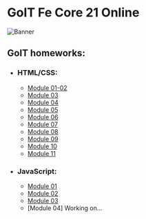# GoIT Fe Core 21 Online

![Banner](./logo.png)

## GoIT homeworks:

- ### HTML/CSS:

  - [Module 01-02](https://ivanfesenko.github.io/goit-fe-course/html-css/module-01/)
  - [Module 03](https://ivanfesenko.github.io/goit-fe-course/html-css/module-03/)
  - [Module 04](https://ivanfesenko.github.io/goit-fe-course/html-css/module-04/)
  - [Module 05](https://ivanfesenko.github.io/goit-fe-course/html-css/module-05/)
  - [Module 06](https://ivanfesenko.github.io/goit-fe-course/html-css/module-06/)
  - [Module 07](https://ivanfesenko.github.io/goit-fe-course/html-css/module-07/)
  - [Module 08](https://ivanfesenko.github.io/goit-fe-course/html-css/module-08/)
  - [Module 09](https://ivanfesenko.github.io/goit-fe-course/html-css/module-09/)
  - [Module 10](https://ivanfesenko.github.io/goit-fe-course/html-css/module-10/)
  - [Module 11](https://ivanfesenko.github.io/goit-fe-course/html-css/module-11/build/)

- ### JavaScript:
  - [Module 01](https://ivanfesenko.github.io/goit-fe-course/js/module-01/)
  - [Module 02](https://ivanfesenko.github.io/goit-fe-course/js/module-02/)
  - [Module 03](https://ivanfesenko.github.io/goit-fe-course/js/module-03/)
  - [Module 04] Working on...
